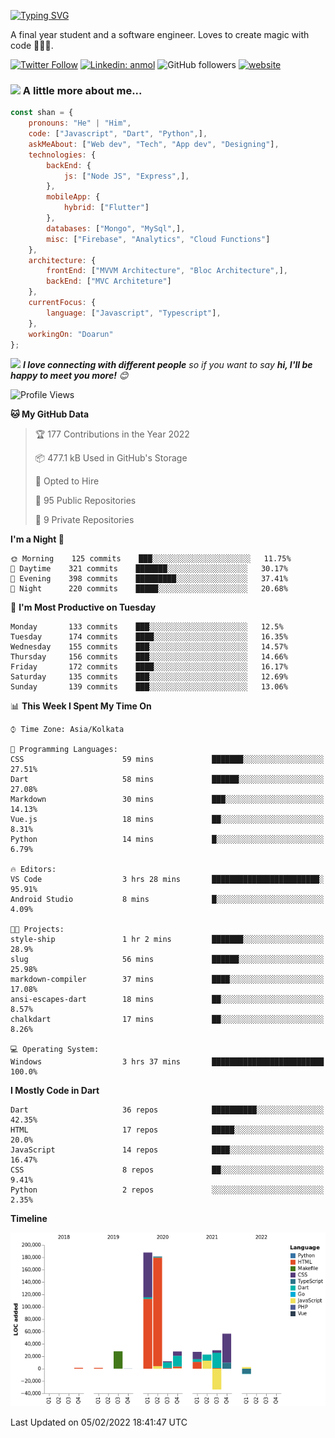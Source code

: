 [![Typing SVG](https://readme-typing-svg.herokuapp.com?lines=Hey%2C+I'm+Shan;I+am+a+Full+Stack+Developer)](https://git.io/typing-svg)

<!-- <img align='right' src="https://media.giphy.com/media/M9gbBd9nbDrOTu1Mqx/giphy.gif" width="230"> -->
<p>A final year student and a software engineer. Loves to create magic with code 🧙‍♂️💙.</p>

[![Twitter Follow](https://img.shields.io/twitter/follow/shan__shaji?style=flat)](https://twitter.com/intent/follow?screen_name=shan__shaji)
[![Linkedin: anmol](https://img.shields.io/badge/shan-shaji?style=flat-square&logo=Linkedin&logoColor=white&link=https://www.linkedin.com/in/shan-shaji/)](https://www.linkedin.com/in/shan-shaji/)
![GitHub followers](https://img.shields.io/github/followers/shan-shaji?label=Follow&style=social)
[![website](https://img.shields.io/badge/Website-46a2f1.svg?&style=flat-square&logo=Google-Chrome&logoColor=white&link=http://shan-shaji.github.io/)](http://shan-shaji.github.io/)



### <img src="https://media.giphy.com/media/VgCDAzcKvsR6OM0uWg/giphy.gif" width="50"> A little more about me...  

```javascript
const shan = {
    pronouns: "He" | "Him",
    code: ["Javascript", "Dart", "Python",],
    askMeAbout: ["Web dev", "Tech", "App dev", "Designing"],
    technologies: {
        backEnd: {
            js: ["Node JS", "Express",],
        },
        mobileApp: {
            hybrid: ["Flutter"]
        },
        databases: ["Mongo", "MySql",],
        misc: ["Firebase", "Analytics", "Cloud Functions"]
    },
    architecture: {
        frontEnd: ["MVVM Architecture", "Bloc Architecture",],
        backEnd: ["MVC Architeture"]
    },
    currentFocus: {
        language: ["Javascript", "Typescript"],
    },
    workingOn: "Doarun"
};
```

<img src="https://media.giphy.com/media/LnQjpWaON8nhr21vNW/giphy.gif" width="60"> <em><b>I love connecting with different people</b> so if you want to say <b>hi, I'll be happy to meet you more!</b> 😊</em>


<!--START_SECTION:waka-->
![Profile Views](http://img.shields.io/badge/Profile%20Views-26-blue)

**🐱 My GitHub Data** 

> 🏆 177 Contributions in the Year 2022
 > 
> 📦 477.1 kB Used in GitHub's Storage 
 > 
> 💼 Opted to Hire
 > 
> 📜 95 Public Repositories 
 > 
> 🔑 9 Private Repositories  
 > 
**I'm a Night 🦉** 

```text
🌞 Morning    125 commits    ███░░░░░░░░░░░░░░░░░░░░░░   11.75% 
🌆 Daytime    321 commits    ███████░░░░░░░░░░░░░░░░░░   30.17% 
🌃 Evening    398 commits    █████████░░░░░░░░░░░░░░░░   37.41% 
🌙 Night      220 commits    █████░░░░░░░░░░░░░░░░░░░░   20.68%

```
📅 **I'm Most Productive on Tuesday** 

```text
Monday       133 commits    ███░░░░░░░░░░░░░░░░░░░░░░   12.5% 
Tuesday      174 commits    ████░░░░░░░░░░░░░░░░░░░░░   16.35% 
Wednesday    155 commits    ███░░░░░░░░░░░░░░░░░░░░░░   14.57% 
Thursday     156 commits    ███░░░░░░░░░░░░░░░░░░░░░░   14.66% 
Friday       172 commits    ████░░░░░░░░░░░░░░░░░░░░░   16.17% 
Saturday     135 commits    ███░░░░░░░░░░░░░░░░░░░░░░   12.69% 
Sunday       139 commits    ███░░░░░░░░░░░░░░░░░░░░░░   13.06%

```


📊 **This Week I Spent My Time On** 

```text
⌚︎ Time Zone: Asia/Kolkata

💬 Programming Languages: 
CSS                      59 mins             ███████░░░░░░░░░░░░░░░░░░   27.51% 
Dart                     58 mins             ██████░░░░░░░░░░░░░░░░░░░   27.08% 
Markdown                 30 mins             ███░░░░░░░░░░░░░░░░░░░░░░   14.13% 
Vue.js                   18 mins             ██░░░░░░░░░░░░░░░░░░░░░░░   8.31% 
Python                   14 mins             █░░░░░░░░░░░░░░░░░░░░░░░░   6.79%

🔥 Editors: 
VS Code                  3 hrs 28 mins       ████████████████████████░   95.91% 
Android Studio           8 mins              █░░░░░░░░░░░░░░░░░░░░░░░░   4.09%

🐱‍💻 Projects: 
style-ship               1 hr 2 mins         ███████░░░░░░░░░░░░░░░░░░   28.9% 
slug                     56 mins             ██████░░░░░░░░░░░░░░░░░░░   25.98% 
markdown-compiler        37 mins             ████░░░░░░░░░░░░░░░░░░░░░   17.08% 
ansi-escapes-dart        18 mins             ██░░░░░░░░░░░░░░░░░░░░░░░   8.57% 
chalkdart                17 mins             ██░░░░░░░░░░░░░░░░░░░░░░░   8.26%

💻 Operating System: 
Windows                  3 hrs 37 mins       █████████████████████████   100.0%

```

**I Mostly Code in Dart** 

```text
Dart                     36 repos            ██████████░░░░░░░░░░░░░░░   42.35% 
HTML                     17 repos            █████░░░░░░░░░░░░░░░░░░░░   20.0% 
JavaScript               14 repos            ████░░░░░░░░░░░░░░░░░░░░░   16.47% 
CSS                      8 repos             ██░░░░░░░░░░░░░░░░░░░░░░░   9.41% 
Python                   2 repos             ░░░░░░░░░░░░░░░░░░░░░░░░░   2.35%

```


**Timeline**

![Chart not found](https://raw.githubusercontent.com/shan-shaji/shan-shaji/master/charts/bar_graph.png) 


 Last Updated on 05/02/2022 18:41:47 UTC
<!--END_SECTION:waka-->

